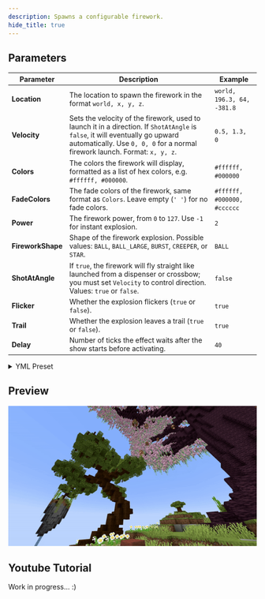 ```yaml
---
description: Spawns a configurable firework.
hide_title: true
---
```


<DocHeading
icon="streamline:fireworks-rocket"
title="Firework"
description="Spawns a customizable firework rocket.">
</DocHeading>

## Parameters

| Parameter          | Description                                                                                                                                                                                                  | Example                     |
|--------------------|--------------------------------------------------------------------------------------------------------------------------------------------------------------------------------------------------------------|-----------------------------|
| **Location**       | The location to spawn the firework in the format `world, x, y, z`.                                                                                                                                           | `world, 196.3, 64, -381.8`  |
| **Velocity**       | Sets the velocity of the firework, used to launch it in a direction. If `ShotAtAngle` is `false`, it will eventually go upward automatically. Use `0, 0, 0` for a normal firework launch. Format: `x, y, z`. | `0.5, 1.3, 0`               |
| **Colors**         | The colors the firework will display, formatted as a list of hex colors, e.g. `#ffffff, #000000`.                                                                                                            | `#ffffff, #000000`          |
| **FadeColors**     | The fade colors of the firework, same format as `Colors`. Leave empty (`' '`) for no fade colors.                                                                                                            | `#ffffff, #000000, #cccccc` |
| **Power**          | The firework power, from `0` to `127`. Use `-1` for instant explosion.                                                                                                                                       | `2`                         |
| **FireworkShape**  | Shape of the firework explosion. Possible values: `BALL`, `BALL_LARGE`, `BURST`, `CREEPER`, or `STAR`.                                                                                                       | `BALL`                      |
| **ShotAtAngle**    | If `true`, the firework will fly straight like launched from a dispenser or crossbow; you must set `Velocity` to control direction. Values: `true` or `false`.                                               | `false`                     |
| **Flicker**        | Whether the explosion flickers (`true` or `false`).                                                                                                                                                          | `true`                      |
| **Trail**          | Whether the explosion leaves a trail (`true` or `false`).                                                                                                                                                    | `true`                      |
| **Delay**          | Number of ticks the effect waits after the show starts before activating.                                                                                                                                    | `40`                        |

<details>
<summary>YML Preset</summary>

```yaml
'1':
Type: FIREWORK
Location: world, 0, 0, 0
Velocity: 0, 0, 0
Colors: '#ffffff, #000000'
FadeColors: ' '
Power: 2
FireworkShape: BALL
ShotAtAngle: false
Flicker: false
Trail: false
Delay: 0
```

</details>

## Preview

![Firework Preview](../assets/previews/firework.gif)

## Youtube Tutorial

Work in progress... :)

